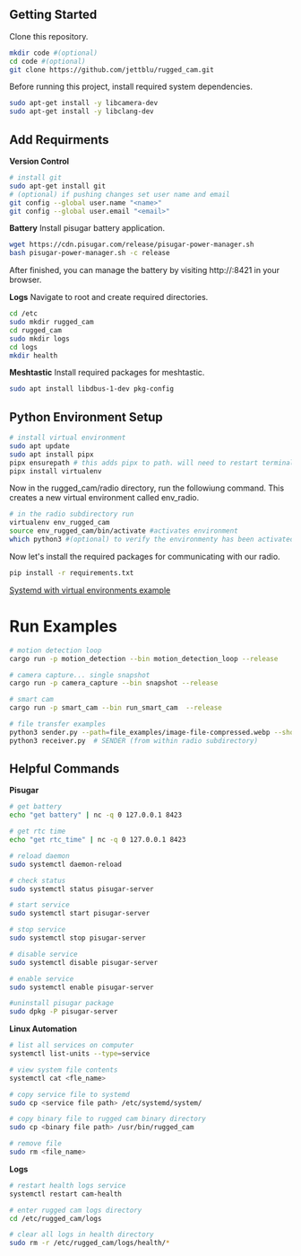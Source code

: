 ## Getting Started

Clone this repository.

```bash
mkdir code #(optional)
cd code #(optional)
git clone https://github.com/jettblu/rugged_cam.git
```

Before running this project, install required system dependencies.

```bash
sudo apt-get install -y libcamera-dev
sudo apt-get install -y libclang-dev
```

## Add Requirments

**Version Control**

```bash
# install git
sudo apt-get install git
# (optional) if pushing changes set user name and email
git config --global user.name "<name>"
git config --global user.email "<email>"
```

**Battery**
Install pisugar battery application.

```bash
wget https://cdn.pisugar.com/release/pisugar-power-manager.sh
bash pisugar-power-manager.sh -c release
```

After finished, you can manage the battery by visiting http://<your raspberry ip>:8421 in your browser.

**Logs**
Navigate to root and create required directories.

```bash
cd /etc
sudo mkdir rugged_cam
cd rugged_cam
sudo mkdir logs
cd logs
mkdir health
```

**Meshtastic**
Install required packages for meshtastic.

```bash
sudo apt install libdbus-1-dev pkg-config
```

## Python Environment Setup

```bash
# install virtual environment
sudo apt update
sudo apt install pipx
pipx ensurepath # this adds pipx to path. will need to restart terminal for path changes to take effect.
pipx install virtualenv
```

Now in the rugged_cam/radio directory, run the followiung command. This creates a new virtual environment called env_radio.

```bash
# in the radio subdirectory run
virtualenv env_rugged_cam
source env_rugged_cam/bin/activate #activates environment
which python3 #(optional) to verify the environmenty has been activated
```

Now let's install the required packages for communicating with our radio.

```bash
pip install -r requirements.txt
```

[Systemd with virtual environments example](https://gist.github.com/dunkelstern/5bfe7414fc0b7e8a9f6e1c4c78fd2543)

# Run Examples

```bash
# motion detection loop
cargo run -p motion_detection --bin motion_detection_loop --release
```

```bash
# camera capture... single snapshot
cargo run -p camera_capture --bin snapshot --release
```

```bash
# smart cam
cargo run -p smart_cam --bin run_smart_cam  --release
```

```bash
# file transfer examples
python3 sender.py --path=file_examples/image-file-compressed.webp --shortname_destination_radio=palm # SENDER (from within radio subdirectory)
python3 receiver.py  # SENDER (from within radio subdirectory)
```

## Helpful Commands

**Pisugar**

```bash
# get battery
echo "get battery" | nc -q 0 127.0.0.1 8423

# get rtc time
echo "get rtc_time" | nc -q 0 127.0.0.1 8423

# reload daemon
sudo systemctl daemon-reload

# check status
sudo systemctl status pisugar-server

# start service
sudo systemctl start pisugar-server

# stop service
sudo systemctl stop pisugar-server

# disable service
sudo systemctl disable pisugar-server

# enable service
sudo systemctl enable pisugar-server

#uninstall pisugar package
sudo dpkg -P pisugar-server
```

**Linux Automation**

```bash
# list all services on computer
systemctl list-units --type=service

# view system file contents
systemctl cat <fle_name>

# copy service file to systemd
sudo cp <service file path> /etc/systemd/system/

# copy binary file to rugged cam binary directory
sudo cp <binary file path> /usr/bin/rugged_cam

# remove file
sudo rm <file_name>
```

**Logs**

```bash
# restart health logs service
systemctl restart cam-health

# enter rugged cam logs directory
cd /etc/rugged_cam/logs

# clear all logs in health directory
sudo rm -r /etc/rugged_cam/logs/health/*
```

